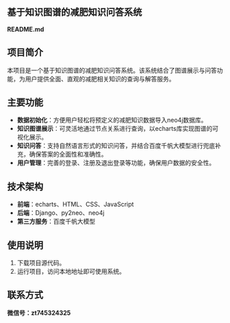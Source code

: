 ## 基于知识图谱的减肥知识问答系统

**README.md**

## 项目简介

本项目是一个基于知识图谱的减肥知识问答系统。该系统结合了图谱展示与问答功能，为用户提供全面、直观的减肥相关知识的查询与解答服务。

## 主要功能

- **数据初始化**：方便用户轻松将预定义的减肥知识数据导入neo4j数据库。
- **知识图谱展示**：可灵活地通过节点关系进行查询，以echarts库实现图谱的可视化展示。
- **知识问答**：支持自然语言形式的知识问答，并结合百度千帆大模型进行兜底补充，确保答案的全面性和准确性。
- **用户管理**：完善的登录、注册及退出登录等功能，确保用户数据的安全性。


## 技术架构

- **前端**：echarts、HTML、CSS、JavaScript
- **后端**：Django、py2neo、neo4j
- **第三方服务**：百度千帆大模型


## 使用说明

1. 下载项目源代码。
2. 运行项目，访问本地地址即可使用系统。


## 联系方式

**微信号：zt745324325**